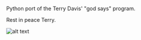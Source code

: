 Python port of the Terry Davis' "god says" program.

Rest in peace Terry.


![alt text](https://upload.wikimedia.org/wikipedia/commons/c/c2/Terry_A._Davis.jpg)
